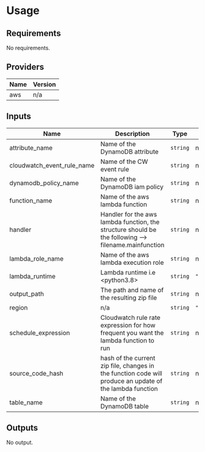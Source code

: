 # Usage
<!--- BEGIN_TF_DOCS --->
## Requirements

No requirements.

## Providers

| Name | Version |
|------|---------|
| aws | n/a |

## Inputs

| Name | Description | Type | Default | Required |
|------|-------------|------|---------|:--------:|
| attribute\_name | Name of the DynamoDB attribute | `string` | n/a | yes |
| cloudwatch\_event\_rule\_name | Name of the CW event rule | `string` | n/a | yes |
| dynamodb\_policy\_name | Name of the DynamoDB iam policy | `string` | n/a | yes |
| function\_name | Name of the aws lambda function | `string` | n/a | yes |
| handler | Handler for the aws lambda function, the structure should be the following --> filename.mainfunction | `string` | n/a | yes |
| lambda\_role\_name | Name of the aws lambda execution role | `string` | n/a | yes |
| lambda\_runtime | Lambda runtime i.e <python3.8> | `string` | `"python3.8"` | no |
| output\_path | The path and name of the resulting zip file | `string` | n/a | yes |
| region | n/a | `string` | `"us-east-1"` | no |
| schedule\_expression | Cloudwatch rule rate expression for how frequent you want the lambda function to run | `string` | n/a | yes |
| source\_code\_hash | hash of the current zip file, changes in the function code will produce an update of the lambda function | `string` | n/a | yes |
| table\_name | Name of the DynamoDB table | `string` | n/a | yes |

## Outputs

No output.

<!--- END_TF_DOCS --->

